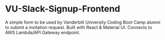 # VU-Slack-Signup-Frontend
A simple form to be used by Vanderbilt University Coding Boot Camp alumni to submit a invitation request. Built with React &amp; Material UI. Connects to AWS Lambda/API Gateway endpoint.
